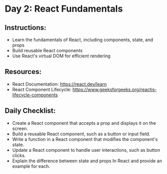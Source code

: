 # Day 2: React Fundamentals

## Instructions:

- Learn the fundamentals of React, including components, state, and props
- Build reusable React components
- Use React's virtual DOM for efficient rendering

## Resources:

- React Documentation: https://react.dev/learn
- React Component Lifecycle: https://www.geeksforgeeks.org/reactjs-lifecycle-components

## Daily Checklist:

- Create a React component that accepts a prop and displays it on the screen.
- Build a reusable React component, such as a button or input field.
- Write a function in a React component that modifies the component's state.
- Update a React component to handle user interactions, such as button clicks.
- Explain the difference between state and props In React and provide an example for each.
